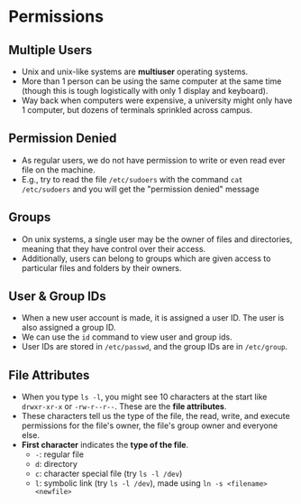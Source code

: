 # Permissions

## Multiple Users

- Unix and unix-like systems are **multiuser** operating systems. 
- More than 1 person can be using the same computer at the same time (though this is tough logistically with only 1 display and keyboard).
- Way back when computers were expensive, a university might only have 1 computer, but dozens of terminals sprinkled across campus.

## Permission Denied

- As regular users, we do not have permission to write or even read ever file on the machine.
- E.g., try to read the file `/etc/sudoers` with the command `cat /etc/sudoers` and you will get the "permission denied" message

## Groups

- On unix systems, a single user may be the owner of files and directories, meaning that they have control over their access.
- Additionally, users can belong to groups which are given access to particular files and folders by their owners.

## User & Group IDs

- When a new user account is made, it is assigned a user ID. The user is also assigned a group ID.
- We can use the `id` command to view user and group ids.
- User IDs are stored in `/etc/passwd`, and the group IDs are in `/etc/group`.

## File Attributes

- When you type `ls -l`, you might see 10 characters at the start like `drwxr-xr-x` or `-rw-r--r--`. These are the **file attributes**.
- These characters tell us the type of the file, the read, write, and execute permissions for the file's owner, the file's group owner and everyone else.
- **First character** indicates the **type of the file**.
    - `-`: regular file
    - `d`: directory
    - `c`: character special file (try `ls -l /dev`)
    - `l`: symbolic link (try `ls -l /dev`), made using `ln -s <filename> <newfile>`

